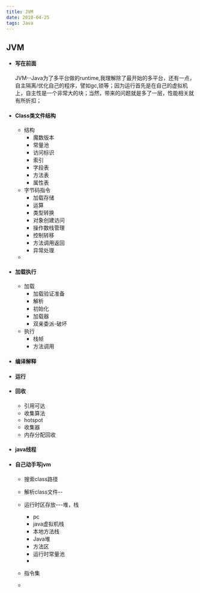 ```yaml
---
title: JVM
date: 2018-04-25
tags: Java
---
```

## JVM

- #### 写在前面
  JVM--Java为了多平台做的runtime,我理解除了最开始的多平台，还有一点，自主隔离/优化自己的程序，譬如gc,锁等；因为运行首先是在自己的虚拟机上，自主性是一个非常大的块；当然，带来的问题就是多了一层，性能相关就有所折扣；
<!-- more -->

- #### Class类文件结构
  - 结构
    - 魔数版本
    - 常量池
    - 访问标识
    - 索引
    - 字段表
    - 方法表
    - 属性表
  - 字节码指令  
    - 加载存储
    - 运算
    - 类型转换
    - 对象创建访问
    - 操作数栈管理
    - 控制转移
    - 方法调用返回
    - 异常处理
  -     

- #### 加载执行
  - 加载
    - 加载验证准备
    - 解析
    - 初始化
    - 加载器
    - 双亲委派-破坏
  - 执行
    - 栈帧
    - 方法调用

- #### 编译解释
- #### 运行
- #### 回收
  - 引用可达
  - 收集算法
  - hotspot
  - 收集器
  - 内存分配回收

- #### java线程


- #### 自己动手写jvm
  - 搜索class路径
  - 解析class文件--
  - 运行时区存放---堆，栈
    - pc
    - java虚拟机栈
    - 本地方法栈
    - Java堆
    - 方法区
    - 运行时常量池
    -

  - 指令集
  -
